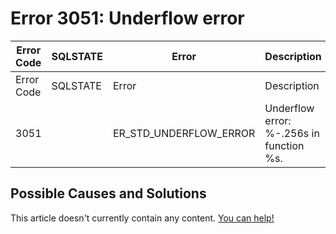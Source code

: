 
# Error 3051: Underflow error


| Error Code | SQLSTATE | Error | Description |
| --- | --- | --- | --- |
| Error Code | SQLSTATE | Error | Description |
| 3051 |  | ER_STD_UNDERFLOW_ERROR | Underflow error: %-.256s in function %s. |




## Possible Causes and Solutions


This article doesn't currently contain any content. [You can help!](/en/writing-and-editing-knowledge-base-articles/)

